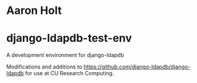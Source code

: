 # Aaron Holt
# django-ldapdb-test-env
A development environment for django-ldapdb

Modifications and additions to https://github.com/django-ldapdb/django-ldapdb for use at CU Research Computing.
